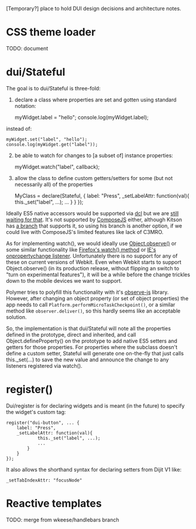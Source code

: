 [Temporary?] place to hold DUI design decisions and architecture notes.

# CSS theme loader

TODO: document

# dui/Stateful

The goal is to dui/Stateful is three-fold:

1. declare a class where properties are set and gotten using standard notation:

	myWidget.label = "hello";
	console.log(myWidget.label);

instead of:

	myWidget.set("label", "hello");
	console.log(myWidget.get("label"));

2. be able to watch for changes to [a subset of] instance properties:

   	myWidget.watch("label", callback);

3. allow the class to define custom getters/setters for some (but not necessarily all) of the properties

	MyClass = declare(Stateful, {
		label: "Press",
		_setLabelAttr: function(val){
				this._set("label", ...);
				...
			}
		}
	});

Ideally ES5 native accessors would be supported via [dcl](http://www.dcljs.org/) but we are
[still waiting for that](https://github.com/uhop/dcl/issues/2).  It's not supported
by [ComposeJS](https://github.com/kriszyp/compose) either, although Kitson has
[a branch](https://github.com/kitsonk/core/blob/master/compose.js#L373) that supports it,
so using his branch is another option, if we could live with ComposeJS's limited features like
lack of C3MRO.


As for implementing watch(), we would ideally use
[Object.observe()](http://updates.html5rocks.com/2012/11/Respond-to-change-with-Object-observe)
or some similar functionality like
[Firefox's watch() method](https://developer.mozilla.org/en-US/docs/Web/JavaScript/Reference/Global_Objects/Object/watch)
or [IE's onpropertychange listener](http://msdn.microsoft.com/en-us/library/ie/ms536956.aspx).
Unfortunately there is no support for any of these on current versions of Webkit.  Even when Webkit starts
to support Object.observe() (in its production release, without flipping an switch to
"turn on experimental features"), it will be a while before the change trickles down to the mobile devices
we want to support.

Polymer tries to polyfill this functionality with it's [observe-js](https://github.com/Polymer/observe-js)
library.  However, after changing an object property (or set of object properties) the app needs to call
`Platform.performMicroTaskCheckpoint()`, or a similar method like `observer.deliver()`, so this hardly seems
like an acceptable solution.


So, the implementation is that dui/Stateful will note all the properties defined in the prototype, direct and inherited,
and call Object.defineProperty() on the prototype to add native ES5 setters and getters for those properties.
For properties where the subclass doesn't define a custom setter, Stateful will generate one on-the-fly
that just calls this._set(...) to save the new value and announce the change to any listeners registered
via watch().

# register()
Dui/register is for declaring widgets and is meant (in the future) to specify the widget's custom tag:

	register("dui-button", ... {
		label: "Press",
		_setLabelAttr: function(val){
				this._set("label", ...);
				...
			}
		}
	});

It also allows the shorthand syntax for declaring setters from Dijit V1 like:

	_setTabIndexAttr: "focusNode"

# Reactive templates

TODO: merge from wkeese/handlebars branch
